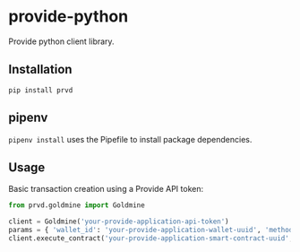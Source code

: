 # provide-python

Provide python client library.

## Installation

`pip install prvd`

## pipenv

`pipenv install` uses the Pipefile to install package dependencies.

## Usage

Basic transaction creation using a Provide API token:

```python
from prvd.goldmine import Goldmine

client = Goldmine('your-provide-application-api-token')
params = { 'wallet_id': 'your-provide-application-wallet-uuid', 'method': 'delegate', 'value': 0, 'params': ["0x3109F8317aef2959dA5F57973031B9B43c0c617d"] }
client.execute_contract('your-provide-application-smart-contract-uuid', params)
```
